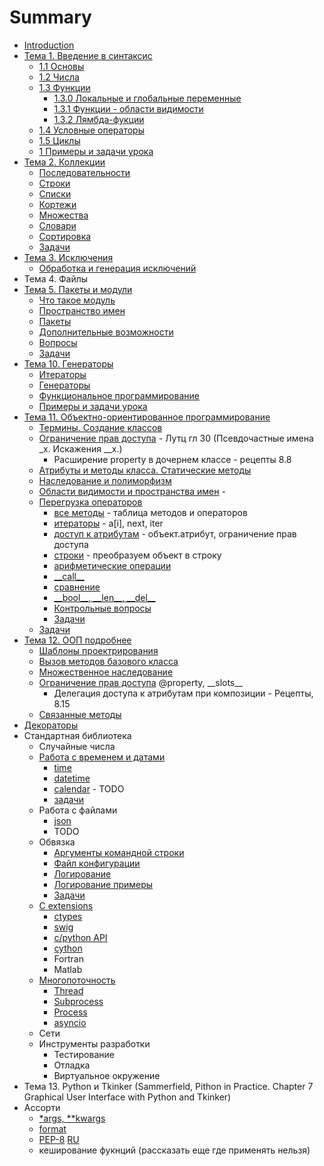 # Summary

* [Introduction](README.md)
* [Тема 1. Введение в синтаксис](chapter1.md)
  * [1.1 Основы](chapter1/11-osnovi.md)
  * [1.2 Числа](chapter1/12-chisla.md)
  * [1.3 Функции](chapter1/13-funktsii.md)
    * [1.3.0 Локальные и глобальные переменные](chapter1/13-0-func-local-global.md)
    * [1.3.1 Функции - области видимости](chapter1/13-1-func-namespace.md)
    * [1.3.2 Лямбда-фукции](chapter1/13-2-func-lambda.md)
  * [1.4 Условные операторы](chapter1/14-uslovnie-operatori.md)
  * [1.5 Циклы](chapter1/15-tsikli.md)
  * [1 Примеры и задачи урока](chapter1/1-voprosi-i-zadachi-uroka.md)
* [Тема 2. Коллекции](chapter_seq/README.md)
  * [Последовательности](chapter_seq/1_seq.md)
  * [Строки](chapter_seq/2_str.md)
  * [Списки](chapter_seq/3_list.md)
  * [Кортежи](chapter_seq/4_tuple.md)
  * [Множества](chapter_seq/5_set.md)
  * [Словари](chapter_seq/6_dict.md)
  * [Сортировка](chapter_seq/7_sort.md)
  * [Задачи](chapter_seq/seq_tasks.md)
* [Тема 3. Исключения](https://pavel-karateev.gitbook.io/intermediate-python/sintaksis/exceptions)
  * [Обработка и генерация исключений](chapter_exception/1_exception.md)
* Тема 4. Файлы
* [Тема 5. Пакеты и модули](chapter_mod/README.md)
  * [Что такое модуль](chapter_mod/1_import.md)
  * [Пространство имен](chapter_mod/2_module.md)
  * [Пакеты](chapter_mod/3_package.md)
  * [Дополнительные возможности](chapter_mod/4_advanced.md)
  * [Вопросы](chapter_mod/all_quiz.md)
  * [Задачи](chapter_mod/tasks.md)
* [Тема 10. Генераторы](chapter_generators/README.md)
  * [Итераторы](chapter_generators/1-iterators.md)
  * [Генераторы](chapter_generators/2-function-generators.md)
  * [Функциональное программирование](chapter_generators/3-map.md)
  * [Примеры и задачи урока](chapter_generators/tasks_generators.md)
* [Тема 11. Объектно-ориентированное программирование](chapter_oop/README.md)
  * [Термины. Создание классов](chapter_oop/oop_terms.md)
  * [Ограничение прав доступа](chapter_oop/oop_encapsulation.md) - Лутц гл 30 (Псевдочастные имена \_x. Искажения \_\_x.)
     * Расширение property в дочернем классе - рецепты 8.8
  * [Атрибуты и методы класса. Статические методы](chapter_oop/oop_static.md)
  * [Наследование и полиморфизм](chapter_oop/oop_inheritance.md)
  * [Области видимости и пространства имен](chapter_oop/oop_names.md) - 
  * [Перегрузка операторов](chapter_oop/oop_override.md)
    * [все методы](chapter_oop/oop_override1.md) - таблица методов и операторов
    * [итераторы](chapter_oop/oop_override2.md) - a\[i\], next, iter
    * [доступ к атрибутам](chapter_oop/oop_override3.md) - объект.атрибут, ограничение прав доступа
    * [строки](chapter_oop/oop_override4.md) - преобразуем объект в строку
    * [арифметические операции](chapter_oop/oop_override5.md)
    * [\_\_call\_\_](chapter_oop/oop_override6.md)
    * [сравнение](chapter_oop/oop_override7.md)
    * [\_\_bool\_\_, \_\_len\_\_, \_\_del\_\_](chapter_oop/oop_override8.md)
    * [Контрольные вопросы](chapter_oop/oop_override_quiz.md)
    * [Задачи](chapter_oop/oop_override_tasks.md)
  * [Задачи](chapter_oop/oop_tasks.md)
* [Тема 12. ООП подробнее](chapter_oop_advanced/README.md)
  * [Шаблоны проектрирования](chapter_oop_advanced/oop_patterns.md)
  * [Вызов методов базового класса](chapter_oop_advanced/oop_super.md)
  * [Множественное наследование](chapter_oop_advanced/oop_multiple_inheritance.md)
  * [Ограничение прав доступа](chapter_oop_advanced/oop_encapsulation.md) @property, \_\_slots\_\_
    * Делегация доступа к атрибутам при композиции - Рецепты, 8.15
  * [Связанные методы](chapter_oop_advanced/oop_bounded_method.md)
* [Декораторы](chapter_oop_advanced/decorators.md)
* Стандартная библиотека
  * Случайные числа
  * [Работа с временем и датами](chapter_stdlib/time.md)
    * [time](chapter_stdlib/time_time.md)
    * [datetime](chapter_stdlib/time_datetime.md)
    * [calendar]() - TODO
    * [задачи](chapter_stdlib/time_tasks.md)
  * Работа с файлами
    * [json](chapter_stdlib/json.md)
    * TODO
  * Обвязка 
    * [Аргументы командной строки](chapter_stdlib/argparse.md)
    * [Файл конфигурации](chapter_stdlib/cfg.md)
    * [Логирование](chapter_stdlib/logger.md)
    * [Логирование примеры](chapter_stdlib/logger_cookbook.md)
    * [Задачи](chapter_stdlib/logger_tasks.md)
  * [C extensions](chapter_stdlib/c.md)
    * [ctypes](chapter_stdlib/c_ctypes.md)
    * [swig](chapter_stdlib/c_swig.md)
    * [c/python API](chapter_stdlib/c_python_api.md)
    * [cython](chapter_stdlib/c_cython.md)
    * Fortran
    * Matlab
  * [Многопоточность](chapter_stdlib/ipc.md)
    * [Thread](chapter_stdlib/ipc_thread.md)
    * [Subprocess](chapter_stdlib/ipc_subprocess.md)
    * [Process](chapter_stdlib/ipc_multiprocessing.md)
    * [asyncio](chapter_stdlib/ipc_async.md)
  * Сети
  * Инструменты разработки
    * Тестирование
    * Отладка
    * Виртуальное окружение
* Тема 13. Python  и Tkinker (Sammerfield, Pithon in Practice. Chapter 7 Graphical User Interface with Python and Tkinker)
* Ассорти
  * [\*args, \*\*kwargs](https://lancelote.gitbooks.io/intermediate-python/content/book/args_and_kwargs.html)
  * [format](https://pyformat.info/)
  * [PEP-8](https://www.python.org/dev/peps/pep-0008/) [RU](https://pythonworld.ru/osnovy/pep-8-rukovodstvo-po-napisaniyu-koda-na-python.html)
  * кеширование фукнций (рассказать еще где применять нельзя)

  

